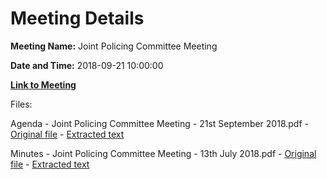 # Meeting Details

**Meeting Name:** Joint Policing Committee Meeting

**Date and Time:** 2018-09-21 10:00:00

**[Link to Meeting](https://www.limerick.ie/council/whats-on/joint-policing-committee-meeting-5)**

Files: 

Agenda - Joint Policing Committee Meeting - 21st September 2018.pdf - [Original file](https://www.limerick.ie/sites/default/files/media/documents/2018-09/agenda.pdf) - [Extracted text](./Agenda%20-%C2%A0Joint%20Policing%20Committee%20Meeting%20-%2021st%20September%202018.md)

Minutes - Joint Policing Committee Meeting - 13th July 2018.pdf - [Original file](https://www.limerick.ie/sites/default/files/media/documents/2018-09/Minutes%20of%20JPC%20Meeting%2013th%20Jul%2018%20%287%29.pdf) - [Extracted text](./Minutes%20-%C2%A0Joint%20Policing%20Committee%20Meeting%20-%2013th%20July%202018.md)

